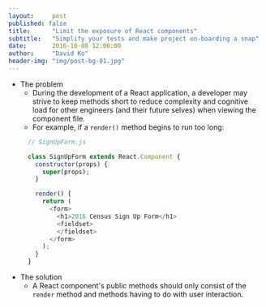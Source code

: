 ```yaml
---
layout:     post
published: false
title:      "Limit the exposure of React components"
subtitle:   "Simplify your tests and make project on-boarding a snap"
date:       2016-10-08 12:00:00
author:     "David Ko"
header-img: "img/post-bg-01.jpg"
---
```


* The problem
  * During the development of a React application, a developer may strive to keep methods short to reduce complexity and cognitive load for other engineers (and their future selves) when viewing the component file.
  * For example, if a `render()` method begins to run too long:
  ```javascript
    // SignUpForm.js

    class SignUpForm extends React.Component {
      constructor(props) {
        super(props);
      }

      render() {
        return (
          <form>
            <h1>2016 Census Sign Up Form</h1>
            <fieldset>
            </fieldset>
          </form>
        );
      }
    }
  ```
* The solution
  * A React component's public methods should only consist of the `render` method and methods having to do with user interaction.
